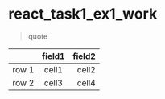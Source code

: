 # react_task1_ex1_work

> quote

|       | field1 | field2 |
|-------|:------:|-------:|
| row 1 | cell1  | cell2  |
| row 2 | cell3  | cell4  |